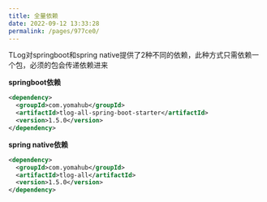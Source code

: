 ```yaml
---
title: 全量依赖
date: 2022-09-12 13:33:28
permalink: /pages/977ce0/
---
```


TLog对springboot和spring native提供了2种不同的依赖，此种方式只需依赖一个包，必须的包会传递依赖进来

**springboot依赖**

```xml
<dependency>
  <groupId>com.yomahub</groupId>
  <artifactId>tlog-all-spring-boot-starter</artifactId>
  <version>1.5.0</version>
</dependency>
```

**spring native依赖**
```xml
<dependency>
  <groupId>com.yomahub</groupId>
  <artifactId>tlog-all</artifactId>
  <version>1.5.0</version>
</dependency>
```